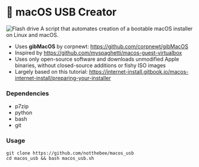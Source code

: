 # 🍏 macOS USB Creator
![Flash drive](pic.jpg)
A script that automates creation of a bootable macOS installer on Linux and macOS. 
* Uses **gibMacOS** by corpnewt: https://github.com/corpnewt/gibMacOS
* Inspired by https://github.com/myspaghetti/macos-guest-virtualbox
* Uses only open-source software and downloads unmodified Apple binaries, without closed-source additions or fishy ISO images
* Largely based on this tutorial: https://internet-install.gitbook.io/macos-internet-install/preparing-your-installer

### Dependencies
* p7zip
* python
* bash
* git

### Usage
```
git clone https://github.com/notthebee/macos_usb
cd macos_usb && bash macos_usb.sh
```
